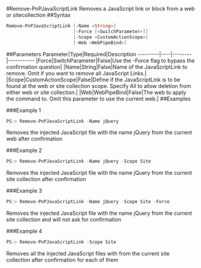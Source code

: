 #Remove-PnPJavaScriptLink
Removes a JavaScript link or block from a web or sitecollection
##Syntax
```powershell
Remove-PnPJavaScriptLink [-Name <String>]
                         [-Force [<SwitchParameter>]]
                         [-Scope <CustomActionScope>]
                         [-Web <WebPipeBind>]
```


##Parameters
Parameter|Type|Required|Description
---------|----|--------|-----------
|Force|SwitchParameter|False|Use the -Force flag to bypass the confirmation question|
|Name|String|False|Name of the JavaScriptLink to remove. Omit if you want to remove all JavaScript Links.|
|Scope|CustomActionScope|False|Define if the JavaScriptLink is to be found at the web or site collection scope. Specify All to allow deletion from either web or site collection.|
|Web|WebPipeBind|False|The web to apply the command to. Omit this parameter to use the current web.|
##Examples

###Example 1
```powershell
PS:> Remove-PnPJavaScriptLink -Name jQuery
```
Removes the injected JavaScript file with the name jQuery from the current web after confirmation

###Example 2
```powershell
PS:> Remove-PnPJavaScriptLink -Name jQuery -Scope Site
```
Removes the injected JavaScript file with the name jQuery from the current site collection after confirmation

###Example 3
```powershell
PS:> Remove-PnPJavaScriptLink -Name jQuery -Scope Site -Force
```
Removes the injected JavaScript file with the name jQuery from the current site collection and will not ask for confirmation

###Example 4
```powershell
PS:> Remove-PnPJavaScriptLink -Scope Site
```
Removes all the injected JavaScript files with from the current site collection after confirmation for each of them
